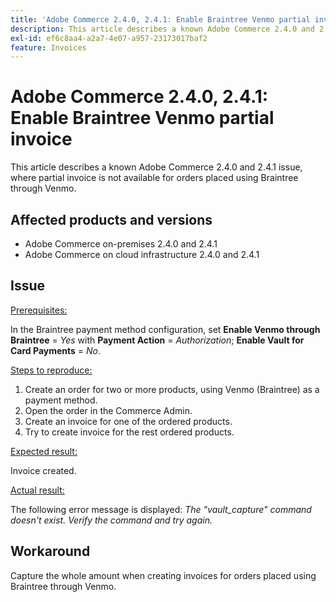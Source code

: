 ```yaml
---
title: 'Adobe Commerce 2.4.0, 2.4.1: Enable Braintree Venmo partial invoice'
description: This article describes a known Adobe Commerce 2.4.0 and 2.4.1 issue, where partial invoice is not available for orders placed using Braintree through Venmo.
exl-id: ef6c8aa4-a2a7-4e07-a957-23173017baf2
feature: Invoices
---
```

# Adobe Commerce 2.4.0, 2.4.1: Enable Braintree Venmo partial invoice

This article describes a known Adobe Commerce 2.4.0 and 2.4.1 issue, where partial invoice is not available for orders placed using Braintree through Venmo.

## Affected products and versions

* Adobe Commerce on-premises 2.4.0 and 2.4.1
* Adobe Commerce on cloud infrastructure 2.4.0 and 2.4.1

## Issue

<u>Prerequisites:</u>

In the Braintree payment method configuration, set **Enable Venmo through Braintree** = *Yes* with **Payment Action** = *Authorization*; **Enable Vault for Card Payments** = *No*.

<u>Steps to reproduce:</u>

1. Create an order for two or more products, using Venmo (Braintree) as a payment method.
1. Open the order in the Commerce Admin.
1. Create an invoice for one of the ordered products.
1. Try to create invoice for the rest ordered products.

<u>Expected result:</u>

Invoice created.

<u>Actual result:</u>

The following error message is displayed: *The "vault\_capture" command doesn't exist. Verify the command and try again.*

## Workaround

Capture the whole amount when creating invoices for orders placed using Braintree through Venmo.
